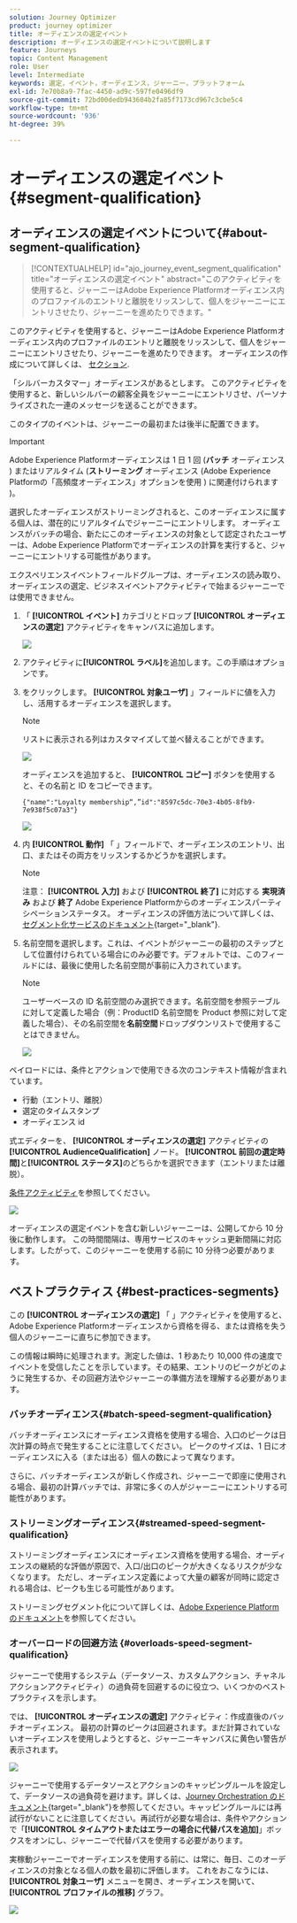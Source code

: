 ```yaml
---
solution: Journey Optimizer
product: journey optimizer
title: オーディエンスの選定イベント
description: オーディエンスの選定イベントについて説明します
feature: Journeys
topic: Content Management
role: User
level: Intermediate
keywords: 選定，イベント，オーディエンス，ジャーニー，プラットフォーム
exl-id: 7e70b8a9-7fac-4450-ad9c-597fe0496df9
source-git-commit: 72bd00dedb943604b2fa85f7173cd967c3cbe5c4
workflow-type: tm+mt
source-wordcount: '936'
ht-degree: 39%

---
```


# オーディエンスの選定イベント {#segment-qualification}

## オーディエンスの選定イベントについて{#about-segment-qualification}

>[!CONTEXTUALHELP]
>id="ajo_journey_event_segment_qualification"
>title="オーディエンスの選定イベント"
>abstract="このアクティビティを使用すると、ジャーニーはAdobe Experience Platformオーディエンス内のプロファイルのエントリと離脱をリッスンして、個人をジャーニーにエントリさせたり、ジャーニーを進めたりできます。"

このアクティビティを使用すると、ジャーニーはAdobe Experience Platformオーディエンス内のプロファイルのエントリと離脱をリッスンして、個人をジャーニーにエントリさせたり、ジャーニーを進めたりできます。 オーディエンスの作成について詳しくは、 [セクション](../audience/about-audiences.md).

「シルバーカスタマー」オーディエンスがあるとします。 このアクティビティを使用すると、新しいシルバーの顧客全員をジャーニーにエントリさせ、パーソナライズされた一連のメッセージを送ることができます。

このタイプのイベントは、ジャーニーの最初または後半に配置できます。

>[!IMPORTANT]
>
>Adobe Experience Platformオーディエンスは 1 日 1 回 (**バッチ** オーディエンス ) またはリアルタイム (**ストリーミング** オーディエンス (Adobe Experience Platformの「高頻度オーディエンス」オプションを使用 ) に関連付けられます )。
>
>選択したオーディエンスがストリーミングされると、このオーディエンスに属する個人は、潜在的にリアルタイムでジャーニーにエントリします。 オーディエンスがバッチの場合、新たにこのオーディエンスの対象として認定されたユーザーは、Adobe Experience Platformでオーディエンスの計算を実行すると、ジャーニーにエントリする可能性があります。
>
>エクスペリエンスイベントフィールドグループは、オーディエンスの読み取り、オーディエンスの選定、ビジネスイベントアクティビティで始まるジャーニーでは使用できません。


1. 「 **[!UICONTROL イベント]** カテゴリとドロップ **[!UICONTROL オーディエンスの選定]** アクティビティをキャンバスに追加します。

   ![](assets/segment5.png)

1. アクティビティに&#x200B;**[!UICONTROL ラベル]**&#x200B;を追加します。この手順はオプションです。

1. をクリックします。 **[!UICONTROL 対象ユーザ]** 」フィールドに値を入力し、活用するオーディエンスを選択します。

   >[!NOTE]
   >
   >リストに表示される列はカスタマイズして並べ替えることができます。

   ![](assets/segment6.png)

   オーディエンスを追加すると、 **[!UICONTROL コピー]** ボタンを使用すると、その名前と ID をコピーできます。

   `{"name":"Loyalty membership“,”id":"8597c5dc-70e3-4b05-8fb9-7e938f5c07a3"}`

   ![](assets/segment-copy.png)

1. 内 **[!UICONTROL 動作]** 「 」フィールドで、オーディエンスのエントリ、出口、またはその両方をリッスンするかどうかを選択します。

   >[!NOTE]
   >
   >注意： **[!UICONTROL 入力]** および **[!UICONTROL 終了]** に対応する **実現済み** および **終了** Adobe Experience Platformからのオーディエンスパーティシペーションステータス。 オーディエンスの評価方法について詳しくは、 [セグメント化サービスのドキュメント](https://experienceleague.adobe.com/docs/experience-platform/segmentation/tutorials/evaluate-a-segment.html?lang=ja#interpret-segment-results){target="_blank"}.

1. 名前空間を選択します。これは、イベントがジャーニーの最初のステップとして位置付けられている場合にのみ必要です。デフォルトでは、このフィールドには、最後に使用した名前空間が事前に入力されています。

   >[!NOTE]
   >
   >ユーザーベースの ID 名前空間のみ選択できます。名前空間を参照テーブルに対して定義した場合（例：ProductID 名前空間を Product 参照に対して定義した場合）、その名前空間を&#x200B;**名前空間**&#x200B;ドロップダウンリストで使用することはできません。

   ![](assets/segment7.png)

ペイロードには、条件とアクションで使用できる次のコンテキスト情報が含まれています。

* 行動（エントリ、離脱）
* 選定のタイムスタンプ
* オーディエンス id

式エディターを、 **[!UICONTROL オーディエンスの選定]** アクティビティの **[!UICONTROL AudienceQualification]** ノード。 **[!UICONTROL 前回の選定時間]**&#x200B;と&#x200B;**[!UICONTROL ステータス]**&#x200B;のどちらかを選択できます（エントリまたは離脱）。

[条件アクティビティ](../building-journeys/condition-activity.md#about_condition)を参照してください。

![](assets/segment8.png)

オーディエンスの選定イベントを含む新しいジャーニーは、公開してから 10 分後に動作します。 この時間間隔は、専用サービスのキャッシュ更新間隔に対応します。したがって、このジャーニーを使用する前に 10 分待つ必要があります。

## ベストプラクティス {#best-practices-segments}

この **[!UICONTROL オーディエンスの選定]** 「 」アクティビティを使用すると、Adobe Experience Platformオーディエンスから資格を得る、または資格を失う個人のジャーニーに直ちに参加できます。

この情報は瞬時に処理されます。測定した値は、1 秒あたり 10,000 件の速度でイベントを受信したことを示しています。その結果、エントリのピークがどのように発生するか、その回避方法やジャーニーの準備方法を理解する必要があります。

### バッチオーディエンス{#batch-speed-segment-qualification}

バッチオーディエンスにオーディエンス資格を使用する場合、入口のピークは日次計算の時点で発生することに注意してください。 ピークのサイズは、1 日にオーディエンスに入る（または出る）個人の数によって異なります。

さらに、バッチオーディエンスが新しく作成され、ジャーニーで即座に使用される場合、最初の計算バッチでは、非常に多くの人がジャーニーにエントリする可能性があります。

### ストリーミングオーディエンス{#streamed-speed-segment-qualification}

ストリーミングオーディエンスにオーディエンス資格を使用する場合、オーディエンスの継続的な評価が原因で、入口/出口のピークが大きくなるリスクが少なくなります。 ただし、オーディエンス定義によって大量の顧客が同時に認定される場合は、ピークも生じる可能性があります。

ストリーミングセグメント化について詳しくは、[Adobe Experience Platform のドキュメント](https://experienceleague.adobe.com/docs/experience-platform/segmentation/api/streaming-segmentation.html?lang=ja#api)を参照してください。

### オーバーロードの回避方法 {#overloads-speed-segment-qualification}

ジャーニーで使用するシステム（データソース、カスタムアクション、チャネルアクションアクティビティ）の過負荷を回避するのに役立つ、いくつかのベストプラクティスを示します。

では、 **[!UICONTROL オーディエンスの選定]** アクティビティ：作成直後のバッチオーディエンス。 最初の計算のピークは回避されます。まだ計算されていないオーディエンスを使用しようとすると、ジャーニーキャンバスに黄色い警告が表示されます。

![](assets/segment-error.png)

ジャーニーで使用するデータソースとアクションのキャッピングルールを設定して、データソースの過負荷を避けます。詳しくは、[Journey Orchestration のドキュメント](https://experienceleague.adobe.com/docs/journeys/using/working-with-apis/capping.html?lang=ja){target="_blank"}を参照してください。キャッピングルールには再試行がないことに注意してください。再試行が必要な場合は、条件やアクションで「**[!UICONTROL タイムアウトまたはエラーの場合に代替パスを追加]**」ボックスをオンにし、ジャーニーで代替パスを使用する必要があります。

実稼動ジャーニーでオーディエンスを使用する前に、は常に、毎日、このオーディエンスの対象となる個人の数を最初に評価します。 これをおこなうには、 **[!UICONTROL 対象ユーザ]** メニューを開き、オーディエンスを開いて、 **[!UICONTROL プロファイルの推移]** グラフ。

![](assets/segment-overload.png)
